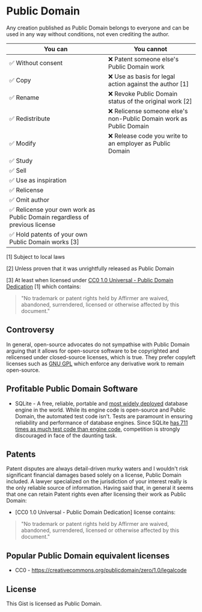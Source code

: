 # Public Domain

Any creation published as Public Domain belongs to everyone and can be used in any way without conditions, not even crediting the author.

You can | You cannot
--- | ---
✅ Without consent | ❌ Patent someone else's Public Domain work
✅ Copy | ❌ Use as basis for legal action against the author [1]
✅ Rename | ❌ Revoke Public Domain status of the original work [2]
✅ Redistribute | ❌ Relicense someone else's non-Public Domain work as Public Domain
✅ Modify | ❌ Release code you write to an employer as Public Domain
✅ Study |
✅ Sell |
✅ Use as inspiration |
✅ Relicense |
✅ Omit author |
✅ Relicense your own work as Public Domain regardless of previous license |
✅ Hold patents of your own Public Domain works [3]|

[1] Subject to local laws

[2] Unless proven that it was unrightfully released as Public Domain

[3] At least when licensed under [CC0 1.0 Universal - Public Domain Dedication](https://creativecommons.org/publicdomain/zero/1.0/legalcode) [1] which contains:

 > "No trademark or patent rights held by Affirmer are waived, abandoned, surrendered, licensed or otherwise affected by this document."

## Controversy

In general, open-source advocates do not sympathise with Public Domain arguing that it allows for open-source software to be copyrighted and relicensed under closed-source licenses, which is true. They prefer copyleft licenses such as [GNU GPL](https://en.wikipedia.org/wiki/GNU_General_Public_License) which enforce any derivative work to remain open-source.

## Profitable Public Domain Software

* SQLite - A free, reliable, portable and [most widely deployed](https://www.sqlite.org/mostdeployed.html) database engine in the world. While its engine code is open-source and Public Domain, the automated test code isn't. Tests are paramount in ensuring reliability and performance of database engines. Since SQLite [has 711 times as much test code than engine code](https://www.sqlite.org/testing.html), competition is strongly discouraged in face of the daunting task.

## Patents

Patent disputes are always detail-driven murky waters and I wouldn't risk significant financial damages based solely on a license, Public Domain included. A lawyer specialized on the jurisdiction of your interest really is the only reliable source of information. Having said that, in general it seems that one can retain Patent rights even after licensing their work as Public Domain:

* [CC0 1.0 Universal - Public Domain Dedication] license contains:

> "No trademark or patent rights held by Affirmer are waived, abandoned, surrendered, licensed or otherwise affected by this document."

## Popular Public Domain equivalent licenses

* CC0 - https://creativecommons.org/publicdomain/zero/1.0/legalcode

## License

This Gist is licensed as Public Domain.
